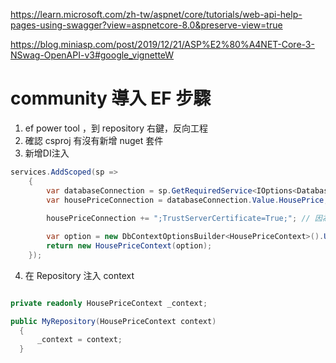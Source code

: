 https://learn.microsoft.com/zh-tw/aspnet/core/tutorials/web-api-help-pages-using-swagger?view=aspnetcore-8.0&preserve-view=true

https://blog.miniasp.com/post/2019/12/21/ASP%E2%80%A4NET-Core-3-NSwag-OpenAPI-v3#google_vignetteW



# community 導入 EF 步驟

1. ef power tool ，到 repository 右鍵，反向工程
2. 確認 csproj 有沒有新增 nuget 套件
3. 新增DI注入

```csharp
services.AddScoped(sp =>
    {
        var databaseConnection = sp.GetRequiredService<IOptions<DatabaseConnectionOptions>>();
        var housePriceConnection = databaseConnection.Value.HousePrice;
        
        housePriceConnection += ";TrustServerCertificate=True;"; // 因為 EA 給的連線字串沒這句，自己補上

        var option = new DbContextOptionsBuilder<HousePriceContext>().UseSqlServer(housePriceConnection).Options;
        return new HousePriceContext(option);
    });

```

4. 在 Repository 注入 context
```c#

private readonly HousePriceContext _context;

public MyRepository(HousePriceContext context)
  {
      _context = context;
  }
```



